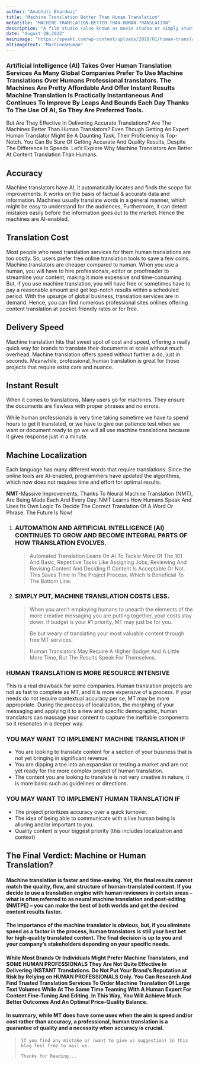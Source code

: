 ```yaml
---
author: "Anubhuti Bhardwaj"
title: "Machine Translation Better Than Human Translation"
metatitle: "MACHINE-TRANSLATION-BETTER-THAN-HUMAN-TRANSLATION"
description: "A film studio (also known as movie studio or simply studio) is a major entertainment company or motion picture company that has its own privately owned studio facility or facilities that are used to make films, which is handled by the production company."
date: "August 28,2022"
mainimage: "https://speakt.com/wp-content/uploads/2018/01/human-translation-and-machine-translation.png"
altimagetext: "Machine&Human"
---
```


### Artificial Intelligence (AI) Takes Over Human Translation Services As Many Global Companies Prefer To Use Machine Translations Over Humans Professional translators. The Machines Are Pretty Affordable And Offer Instant Results Machine Translation Is Practically Instantaneous And Continues To Improve By Leaps And Bounds Each Day Thanks To The Use Of AI, So They Are Preferred Tools.

But Are They Effective In Delivering Accurate Translations? Are The Machines Better Than Human Translators?
Even Though Getting An Expert Human Translator Might Be A Daunting Task, Their Proficiency Is Top-Notch. You Can Be Sure Of Getting Accurate And Quality Results, Despite The Difference In Speeds. Let’s Explore Why Machine Translators Are Better At Content Translation Than Humans.

## Accuracy

Machine translators have AI, it automatically locates and finds the scope for improvements. It works on the basis of factual & accurate data and information.
Machines usually translate words in a general manner, which might be easy to understand for the audiences, Furthermore, it can detect mistakes easily before the information goes out to the market. Hence the machines are AI-enabled.

## Translation Cost

Most people who need translation services for them human translations are too costly. So, users prefer free online translation tools to save a few coins. Machine translators are cheaper compared to human. When you use a human, you will have to hire professionals, editor or proofreader to streamline your content, making it more expensive and time-consuming. But, if you use machine translation, you will have free or sometimes have to pay a reasonable amount and get top-notch results within a scheduled period.
With the upsurge of global business, translation services are in demand. Hence, you can find numerous professional sites onlines offering content translation at pocket-friendly rates or for free.

## Delivery Speed

Machine translation hits that sweet spot of cost and speed, offering a really quick way for brands to translate their documents at scale without much overhead. Machine translation offers speed without further a do, just in seconds.
Meanwhile, professional, human translation is great for those projects that require extra care and nuance.

## Instant Result

When it comes to translations, Many users go for machines. They ensure the documents are flawless with proper phrases and no errors.

While human professionals is very time taking sometime we have to spend hours to get it translated, or we have to give our patience test.when we want or document ready to go we will all use machine translations because it gives response just in a minute.

## Machine Localization

Each language has many different words that require translations. Since the online tools are AI-enabled, programmers have updated the algorithms, which now does not requires time and effort for optimal results.

**NMT**-Massive Improvements, Thanks To Neural Machine Translation (NMT), Are Being Made Each And Every Day. NMT Learns How Humans Speak And Uses Its Own Logic To Decide The Correct Translation Of A Word Or Phrase. The Future Is Now!

1. ### AUTOMATION AND ARTIFICIAL INTELLIGENCE (AI) CONTINUES TO GROW AND BECOME INTEGRAL PARTS OF HOW TRANSLATION EVOLVES.
   > Automated Translation Leans On AI To Tackle More Of The 101 And Basic, Repetitive Tasks Like Assigning Jobs, Reviewing And Revising Content And Deciding If Content Is Acceptable Or Not. This Saves Time In The Project Process, Which Is Beneficial To The Bottom Line.
2. ### SIMPLY PUT, MACHINE TRANSLATION COSTS LESS.
   > When you aren’t employing humans to unearth the elements of the more creative messaging you are putting together, your costs stay down. If budget is your #1 priority, MT may just be for you.
   >
   > Be but weary of translating your most valuable content through free MT services.
   >
   > Human Translators May Require A Higher Budget And A Little More Time, But The Results Speak For Themselves.

### HUMAN TRANSLATION IS MORE RESOURCE INTENSIVE

This is a real drawback for some companies. Human translation projects are not as fast to complete as MT, and it is more expensive of a process. If your needs do not require contextual accuracy per se, MT may be more appropriate.
During the process of localization, the morphing of your messaging and applying it to a new and specific demographic, human translators can massage your content to capture the ineffable components so it resonates in a deeper way.

### YOU MAY WANT TO IMPLEMENT MACHINE TRANSLATION IF

- You are looking to translate content for a section of your business that is not yet bringing in significant revenue.
- You are dipping a toe into an expansion or testing a market and are not yet ready for the more complex project of human translation.
- The content you are looking to translate is not very creative in nature, it is more basic such as guidelines or directions.

### YOU MAY WANT TO IMPLEMENT HUMAN TRANSLATION IF

- The project prioritizes accuracy over a quick turnover.
- The idea of being able to communicate with a live human being is alluring and/or important to you.
- Quality content is your biggest priority (this includes localization and context)

## The Final Verdict: Machine or Human Translation?

#### Machine translation is faster and time-saving. Yet, the final results cannot match the quality, flow, and structure of human-translated content. If you decide to use a translation engine with human reviewers in certain areas – what is often referred to as neural machine translation and post-editing (NMTPE) – you can make the best of both worlds and get the desired content results faster.

#### The importance of the machine translator is obvious, but, if you eliminate speed as a factor in the process, human translators is still your best bet for high-quality translated content. The final decision is up to you and your company’s stakeholders depending on your specific needs.

#### While Most Brands Or Individuals Might Prefer Machine Translators, and SOME HUMAN PROFESSIONALS They Are Not Quite Effective In Delivering INSTANT Translations. Do Not Put Your Brand’s Reputation at Risk by Relying on HUMAN PROFESSIONALS Only. You Can Research And Find Trusted Translation Services To Order Machine Translation Of Large Text Volumes While At The Same Time Teaming With A Human Expert For Content Fine-Tuning And Editing. In This Way, You Will Achieve Much Better Outcomes And An Optimal Price-Quality Balance.

#### In summary, while MT does have some uses when the aim is speed and/or cost rather than accuracy, a professional, human translation is a guarantee of quality and a necessity when accuracy is crucial.


>```If you find any mistake or (want to give us suggestion) in this blog feel free to mail us.```
>
>```Thanks for Reading...```

